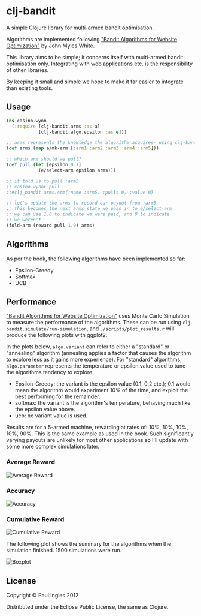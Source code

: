 # clj-bandit

A simple Clojure library for multi-armed bandit optimisation.

Algorithms are implemented following ["Bandit Algorithms for Website Optimization"](http://shop.oreilly.com/product/0636920027393.do) by John Myles White.

This library aims to be simple; it concerns itself with multi-armed bandit optimisation only. Integrating with web applications etc. is the responsibility of other libraries.

By keeping it small and simple we hope to make it far easier to integrate than existing tools.

## Usage

```clojure
(ns casino.wynn
  (:require [clj-bandit.arms :as a]
            [clj-bandit.algo.epsilon :as e]))

;; arms represents the knowledge the algorithm acquires- using clj-bandit.Arm records
(def arms (map a/mk-arm [:arm1 :arm2 :arm3 :arm4 :arm5]))

;; which arm should we pull?
(def pull (let [epsilon 0.1]
            (e/select-arm epsilon arms)))

;; it told us to pull :arm5
;; casino.wynn> pull
;;#clj_bandit.arms.Arm{:name :arm5, :pulls 0, :value 0}

;; let's update the arms to record our payout from :arm5
;; this becomes the next arms state we pass in to e/select-arm
;; we can use 1.0 to indicate we were paid, and 0 to indicate
;; we weren't
(fold-arm (reward pull 1.0) arms)

```

## Algorithms

As per the book, the following algorithms have been implemented so far:

* Epsilon-Greedy
* Softmax
* UCB

## Performance

["Bandit Algorithms for Website Optimization"](http://shop.oreilly.com/product/0636920027393.do) uses Monte Carlo Simulation to measure the performance of the algorithms. These can be run using `clj-bandit.simulate/run-simulation`, and `./scripts/plot_results.r` will produce the following plots with ggplot2.

In the plots below, `algo.variant` can refer to either a "standard" or "annealing" algorithm (annealing applies a factor that causes the algorithm to explore less as it gains more experience). For "standard" algorithms, `algo.parameter` represents the temperature or epsilon value used to tune the algorithms tendency to explore.

* Epsilon-Greedy: the variant is the epsilon value (0.1, 0.2 etc.); 0.1 would mean the algorithm would experiment 10% of the time, and exploit the best performing for the remainder.
* softmax: the variant is the algorithm's temperature, behaving much like the epsilon value above.
* ucb: no variant value is used.

Results are for a 5-armed machine, rewarding at rates of: 10%, 10%, 10%, 10%, 90%. This is the same example as used in the book. Such significantly varying payouts are unlikely for most other applications so I'll update with some more complex simulations later.

### Average Reward

![Average Reward](http://clojure.bandit.s3-external-3.amazonaws.com/avg_reward.png)

### Accuracy

![Accuracy](http://clojure.bandit.s3-external-3.amazonaws.com/accuracy.png)

### Cumulative Reward

![Cumulative Reward](http://clojure.bandit.s3-external-3.amazonaws.com/cumulative_reward.png)

The following plot shows the summary for the algorithms when the simulation finished. 1500 simulations were run.

![Boxplot](http://clojure.bandit.s3-external-3.amazonaws.com/algorithm_reward_boxplot.png)

## License

Copyright &copy; Paul Ingles 2012

Distributed under the Eclipse Public License, the same as Clojure.
